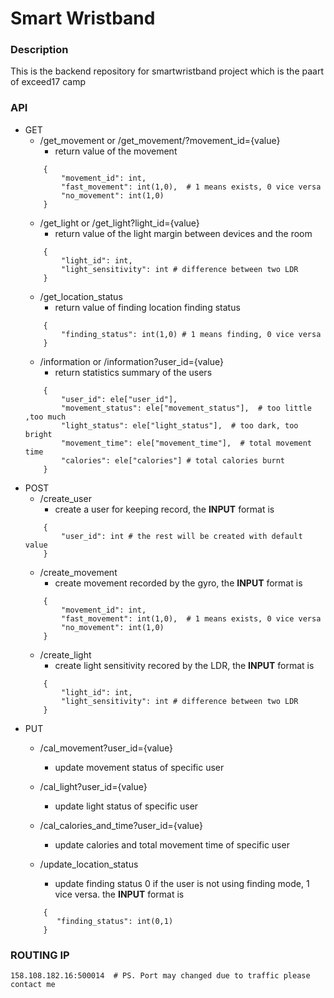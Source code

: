 # Smart Wristband

### Description

This is the backend repository for smartwristband project which is the paart of exceed17 camp

### API

* GET
    * /get_movement or /get_movement/?movement_id={value}
        * return value of the movement
    ``` 
        {           
            "movement_id": int,
            "fast_movement": int(1,0),  # 1 means exists, 0 vice versa
            "no_movement": int(1,0)
        } 
    ```
    * /get_light or /get_light?light_id={value}
        * return value of the light margin between devices and the room
    ```
        {
            "light_id": int,
            "light_sensitivity": int # difference between two LDR
        }

    ```
    * /get_location_status
        * return value of finding location finding status
    ```
        {
            "finding_status": int(1,0) # 1 means finding, 0 vice versa
        }

    ```
    * /information or /information?user_id={value}
        * return statistics summary of the users
    ```
        {
            "user_id": ele["user_id"],
            "movement_status": ele["movement_status"],  # too little ,too much
            "light_status": ele["light_status"],  # too dark, too bright
            "movement_time": ele["movement_time"],  # total movement time
            "calories": ele["calories"] # total calories burnt
        }
    ```
* POST
    * /create_user
        * create a user for keeping record, the **INPUT** format is 
    ```
        {
            "user_id": int # the rest will be created with default value
        }
    ```
    * /create_movement
        * create movement recorded by the gyro, the **INPUT** format is
    ```
        {
            "movement_id": int,
            "fast_movement": int(1,0),  # 1 means exists, 0 vice versa
            "no_movement": int(1,0)
        }
    ```
    * /create_light
        * create light sensitivity recored by the LDR, the **INPUT** format is
    ```
        {
            "light_id": int,
            "light_sensitivity": int # difference between two LDR 
        }
    ```
* PUT 
    * /cal_movement?user_id={value}
        * update movement status of specific user

    * /cal_light?user_id={value}
        * update light status of specific user
 
    * /cal_calories_and_time?user_id={value}
        * update calories and total movement time of specific user
    
    * /update_location_status
        * update finding status 0 if the user is not using finding mode, 1 vice versa.  the **INPUT** format is
    ```
        {
           "finding_status": int(0,1)
        }
    ```

### ROUTING IP
    158.108.182.16:500014  # PS. Port may changed due to traffic please contact me
